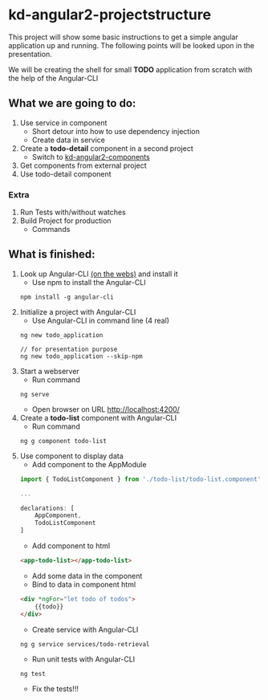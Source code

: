 # kd-angular2-projectstructure

This project will show some basic instructions to get a simple angular application up and running.
The following points will be looked upon in the presentation.

We will be creating the shell for small **TODO** application from scratch with the help of the Angular-CLI 

## What we are going to do:

1. Use service in component
    * Short detour into how to use dependency injection
    * Create data in service 
2. Create a **todo-detail** component in a second project
    * Switch to [kd-angular2-components](https://github.com/mnieratschker/kd-angular2-components)
3. Get components from external project
4. Use todo-detail component

### Extra

1. Run Tests with/without watches
0. Build Project for production 
    * Commands

## What is finished:

1. Look up Angular-CLI [(on the webs)](https://github.com/angular/angular-cli) and install it
    * Use npm to install the Angular-CLI 
    ```
    npm install -g angular-cli
    ```
1. Initialize a project with Angular-CLI
    * Use Angular-CLI in command line (4 real)
    ```
    ng new todo_application 

    // for presentation purpose 
    ng new todo_application --skip-npm
    ``` 
1. Start a webserver
    * Run command
    ```
    ng serve
    ```
    * Open browser on URL
    [http://localhost:4200/](http://localhost:4200/)
1. Create a **todo-list** component with Angular-CLI
    * Run command
    ```
    ng g component todo-list
    ```
1. Use component to display data
    * Add component to the AppModule
    ```javascript
    import { TodoListComponent } from './todo-list/todo-list.component';
    
    ...

    declarations: [
        AppComponent,
        TodoListComponent
    ]
    ```
    * Add component to html
    ```html
    <app-todo-list></app-todo-list>
    ```
    * Add some data in the component
    * Bind to data in component html
    ```html
    <div *ngFor="let todo of todos">
        {{todo}}
    </div>
    ```
    * Create service with Angular-CLI
    ```
    ng g service services/todo-retrieval
    ```
    * Run unit tests with Angular-CLI
    ```
    ng test
    ```
    * Fix the tests!!!
